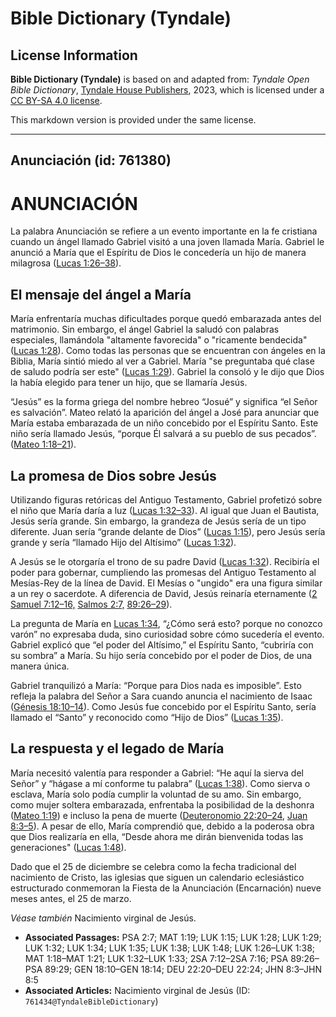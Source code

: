 # Bible Dictionary (Tyndale)

## License Information

**Bible Dictionary (Tyndale)** is based on and adapted from: _Tyndale Open Bible Dictionary_, [Tyndale House Publishers](https://tyndaleopenresources.com/), 2023, which is licensed under a [CC BY-SA 4.0 license](https://creativecommons.org/licenses/by-sa/4.0/legalcode.en).

This markdown version is provided under the same license.



--------------------------------

## Anunciación (id: 761380)

ANUNCIACIÓN
===========

La palabra Anunciación se refiere a un evento importante en la fe cristiana cuando un ángel llamado Gabriel visitó a una joven llamada María. Gabriel le anunció a María que el Espíritu de Dios le concedería un hijo de manera milagrosa ([Lucas 1:26–38](https://ref.ly/Luke1:26-Luke1:38)).

El mensaje del ángel a María
----------------------------

María enfrentaría muchas dificultades porque quedó embarazada antes del matrimonio. Sin embargo, el ángel Gabriel la saludó con palabras especiales, llamándola "altamente favorecida" o "ricamente bendecida" ([Lucas 1:28](https://ref.ly/Luke1:28)). Como todas las personas que se encuentran con ángeles en la Biblia, María sintió miedo al ver a Gabriel. María "se preguntaba qué clase de saludo podría ser este" ([Lucas 1:29](https://ref.ly/Luke1:29)). Gabriel la consoló y le dijo que Dios la había elegido para tener un hijo, que se llamaría Jesús.

“Jesús” es la forma griega del nombre hebreo “Josué” y significa “el Señor es salvación”. Mateo relató la aparición del ángel a José para anunciar que María estaba embarazada de un niño concebido por el Espíritu Santo. Este niño sería llamado Jesús, “porque Él salvará a su pueblo de sus pecados”. ([Mateo 1:18–21](https://ref.ly/Matt1:18-Matt1:21)).

La promesa de Dios sobre Jesús
------------------------------

Utilizando figuras retóricas del Antiguo Testamento, Gabriel profetizó sobre el niño que María daría a luz ([Lucas 1:32–33](https://ref.ly/Luke1:32-Luke1:33)). Al igual que Juan el Bautista, Jesús sería grande. Sin embargo, la grandeza de Jesús sería de un tipo diferente. Juan sería “grande delante de Dios” ([Lucas 1:15](https://ref.ly/Luke1:15)), pero Jesús sería grande y sería “llamado Hijo del Altísimo” ([Lucas 1:32](https://ref.ly/Luke1:32)).

A Jesús se le otorgaría el trono de su padre David ([Lucas 1:32](https://ref.ly/Luke1:32)). Recibiría el poder para gobernar, cumpliendo las promesas del Antiguo Testamento al Mesías\-Rey de la línea de David. El Mesías o "ungido" era una figura similar a un rey o sacerdote. A diferencia de David, Jesús reinaría eternamente ([2 Samuel 7:12–16,](https://ref.ly/2Sam7:12-2Sam7:16) [Salmos 2:7,](https://ref.ly/Ps2:7) [89:26–29](https://ref.ly/Ps89:26-Ps89:29)).

La pregunta de María en [Lucas 1:34](https://ref.ly/Luke1:34), “¿Cómo será esto? porque no conozco varón” no expresaba duda, sino curiosidad sobre cómo sucedería el evento. Gabriel explicó que “el poder del Altísimo,” el Espíritu Santo, “cubriría con su sombra” a María. Su hijo sería concebido por el poder de Dios, de una manera única.

Gabriel tranquilizó a María: “Porque para Dios nada es imposible”. Esto refleja la palabra del Señor a Sara cuando anuncia el nacimiento de Isaac ([Génesis 18:10–14](https://ref.ly/Gen18:10-Gen18:14)). Como Jesús fue concebido por el Espíritu Santo, sería llamado el “Santo” y reconocido como “Hijo de Dios” ([Lucas 1:35](https://ref.ly/Luke1:35)).

La respuesta y el legado de María
---------------------------------

María necesitó valentía para responder a Gabriel: “He aquí la sierva del Señor” y “hágase a mí conforme tu palabra” ([Lucas 1:38](https://ref.ly/Luke1:38)). Como sierva o esclava, María solo podía cumplir la voluntad de su amo. Sin embargo, como mujer soltera embarazada, enfrentaba la posibilidad de la deshonra ([Mateo 1:19](https://ref.ly/Matt1:19)) e incluso la pena de muerte ([Deuteronomio 22:20–24,](https://ref.ly/Deut22:20-Deut22:24) [Juan 8:3–5](https://ref.ly/John8:3-John8:5)). A pesar de ello, María comprendió que, debido a la poderosa obra que Dios realizaría en ella, “Desde ahora me dirán bienvenida todas las generaciones" ([Lucas 1:48](https://ref.ly/Luke1:48)).

Dado que el 25 de diciembre se celebra como la fecha tradicional del nacimiento de Cristo, las iglesias que siguen un calendario eclesiástico estructurado conmemoran la Fiesta de la Anunciación (Encarnación) nueve meses antes, el 25 de marzo.

*Véase también* Nacimiento virginal de Jesús.

* **Associated Passages:** PSA 2:7; MAT 1:19; LUK 1:15; LUK 1:28; LUK 1:29; LUK 1:32; LUK 1:34; LUK 1:35; LUK 1:38; LUK 1:48; LUK 1:26–LUK 1:38; MAT 1:18–MAT 1:21; LUK 1:32–LUK 1:33; 2SA 7:12–2SA 7:16; PSA 89:26–PSA 89:29; GEN 18:10–GEN 18:14; DEU 22:20–DEU 22:24; JHN 8:3–JHN 8:5
* **Associated Articles:** Nacimiento virginal de Jesús (ID: `761434@TyndaleBibleDictionary`)

